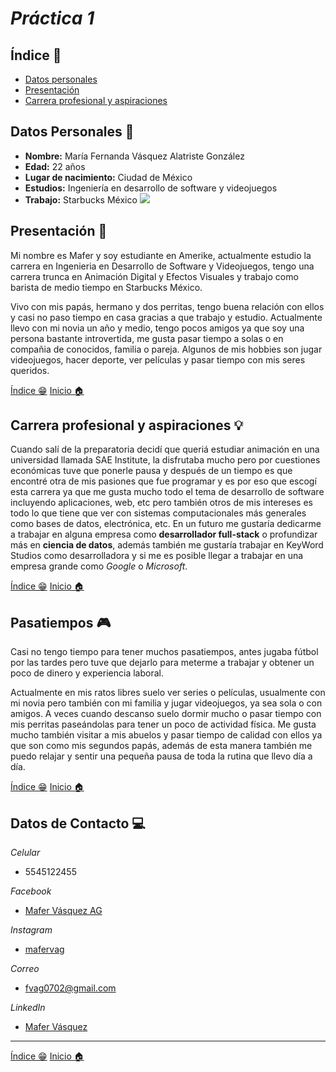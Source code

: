 # _**Práctica 1**_

## Índice 📍​
- [Datos personales](#datos-personales)
- [Presentación](#presentación)
- [Carrera profesional y aspiraciones](#carrera-profesional-y-aspiraciones)

## Datos Personales 👋​
- **Nombre:** María Fernanda Vásquez Alatriste González
- **Edad:** 22 años
- **Lugar de nacimiento:** Ciudad de México
- **Estudios:** Ingeniería en desarrollo de software y videojuegos
- **Trabajo:** Starbucks México
![](https://scontent.fmex1-6.fna.fbcdn.net/v/t39.30808-6/311128885_2314673338684320_882684566948617627_n.jpg?_nc_cat=111&ccb=1-7&_nc_sid=efb6e6&_nc_eui2=AeE6AJVEJN41l4xXRdyg--2NeyGxCgSb4U17IbEKBJvhTUodmAcU-IHoq9b_RcwlrUOcgc9B59_aIuqSYKkf74y5&_nc_ohc=zPIydDv4CXsAX_U7sJz&_nc_pt=1&_nc_ht=scontent.fmex1-6.fna&cb_e2o_trans=t&oh=00_AfC9VZ8iz2jUkb2twu7z3KM1MJcx00Xx054TdDu7jVJ9GQ&oe=65DAB16E)

## Presentación 👻​
Mi nombre es Mafer y soy estudiante en Amerike, actualmente estudio la carrera en Ingenieria en Desarrollo de Software y Videojuegos, tengo una carrera trunca en Animación Digital y Efectos Visuales y trabajo como barista de medio tiempo en Starbucks México.

Vivo con mis papás, hermano y dos perritas, tengo buena relación con ellos y casi no paso tiempo en casa gracias a que trabajo y estudio. Actualmente llevo con mi novia un año y medio, tengo pocos amigos ya que soy una persona bastante introvertida, me gusta pasar tiempo a solas o en compañia de conocidos, familia o pareja. Algunos de mis hobbies son jugar videojuegos, hacer deporte, ver películas y pasar tiempo con mis seres queridos.

[Índice 😁​](#índice-📍​)
[Inicio 🏠​](./README.md)

## Carrera profesional y aspiraciones 💡​
Cuando salí de la preparatoria decidí que queriá estudiar animación en una universidad llamada SAE Institute, la disfrutaba mucho pero por cuestiones económicas tuve que ponerle pausa y después de un tiempo es que encontré otra de mis pasiones que fue programar y es por eso que escogí esta carrera ya que me gusta mucho todo el tema de desarrollo de software incluyendo aplicaciones, web, etc pero también otros de mis intereses es todo lo que tiene que ver con sistemas computacionales más generales como bases de datos, electrónica, etc. En un futuro me gustaría dedicarme a trabajar en alguna empresa como **desarrollador full-stack** o profundizar más en **ciencia de datos**, además también me gustaría trabajar en KeyWord Studios como desarrolladora y si me es posible llegar a trabajar en una empresa grande como _Google_ o _Microsoft_.

[Índice 😁​](#índice-📍​)
[Inicio 🏠​](./README.md)


## Pasatiempos 🎮​
Casi no tengo tiempo para tener muchos pasatiempos, antes jugaba fútbol por las tardes pero tuve que dejarlo para meterme a trabajar y obtener un poco de dinero y experiencia laboral.

Actualmente en mis ratos libres suelo ver series o películas, usualmente con mi novia pero también con mi familia y jugar videojuegos, ya sea sola o con amigos. A veces cuando descanso suelo dormir mucho o pasar tiempo con mis perritas paseándolas para tener un poco de actividad física. Me gusta mucho también visitar a mis abuelos y pasar tiempo de calidad con ellos ya que son como mis segundos papás, además de esta manera también me puedo relajar y sentir una pequeña pausa de toda la rutina que llevo día a día.

[Índice 😁​](#índice-📍​)
[Inicio 🏠​](./README.md)


## Datos de Contacto 💻​
_Celular_
- 5545122455

_Facebook_
- [Mafer Vásquez AG](https://www.facebook.com/mafer.vasquezag?mibextid=ZbWKwL)

_Instagram_
- [mafervag](https://www.instagram.com/mafervag?igsh=MWR2NDl5Ymw2cWZqdw==)

_Correo_
- fvag0702@gmail.com

_LinkedIn_
- [Mafer Vásquez](https://www.linkedin.com/in/mafer-vasquez-694ab12a0?utm_source=share&utm_campaign=share_via&utm_content=profile&utm_medium=android_app)

---
[Índice 😁​](#índice-📍​)
[Inicio 🏠​](./README.md)
